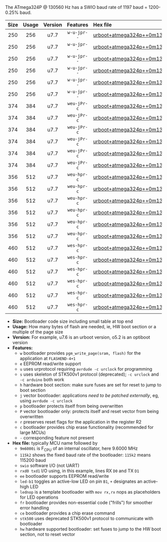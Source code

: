 The ATmega324P @ 130560 Hz has a SWIO baud rate of 1197 baud = 1200-0.25% baud.

|Size|Usage|Version|Features|Hex file|
|:-:|:-:|:-:|:-:|:--|
|250|256|u7.7|`w-u-jpr--`|[urboot+atmega324p++0m130560i++++1k2_swio_rxd0_txd1_led+b0.hex](https://raw.githubusercontent.com/stefanrueger/urboot.hex/main/mcus/atmega324p/internal_oscillator/fint++0m130560_Hz/br++++1k2_bps/urboot+atmega324p++0m130560i++++1k2_swio_rxd0_txd1_led+b0.hex)|
|250|256|u7.7|`w-u-jpr--`|[urboot+atmega324p++0m130560i++++1k2_swio_rxd0_txd1_led+b7.hex](https://raw.githubusercontent.com/stefanrueger/urboot.hex/main/mcus/atmega324p/internal_oscillator/fint++0m130560_Hz/br++++1k2_bps/urboot+atmega324p++0m130560i++++1k2_swio_rxd0_txd1_led+b7.hex)|
|250|256|u7.7|`w-u-jpr--`|[urboot+atmega324p++0m130560i++++1k2_swio_rxd0_txd1_lednop.hex](https://raw.githubusercontent.com/stefanrueger/urboot.hex/main/mcus/atmega324p/internal_oscillator/fint++0m130560_Hz/br++++1k2_bps/urboot+atmega324p++0m130560i++++1k2_swio_rxd0_txd1_lednop.hex)|
|250|256|u7.7|`w-u-jpr--`|[urboot+atmega324p++0m130560i++++1k2_swio_rxd2_txd3_led+b0.hex](https://raw.githubusercontent.com/stefanrueger/urboot.hex/main/mcus/atmega324p/internal_oscillator/fint++0m130560_Hz/br++++1k2_bps/urboot+atmega324p++0m130560i++++1k2_swio_rxd2_txd3_led+b0.hex)|
|250|256|u7.7|`w-u-jpr--`|[urboot+atmega324p++0m130560i++++1k2_swio_rxd2_txd3_led+b7.hex](https://raw.githubusercontent.com/stefanrueger/urboot.hex/main/mcus/atmega324p/internal_oscillator/fint++0m130560_Hz/br++++1k2_bps/urboot+atmega324p++0m130560i++++1k2_swio_rxd2_txd3_led+b7.hex)|
|250|256|u7.7|`w-u-jpr--`|[urboot+atmega324p++0m130560i++++1k2_swio_rxd2_txd3_lednop.hex](https://raw.githubusercontent.com/stefanrueger/urboot.hex/main/mcus/atmega324p/internal_oscillator/fint++0m130560_Hz/br++++1k2_bps/urboot+atmega324p++0m130560i++++1k2_swio_rxd2_txd3_lednop.hex)|
|374|384|u7.7|`weu-jPr-c`|[urboot+atmega324p++0m130560i++++1k2_swio_rxd0_txd1_ee_led+b0_fr_ce.hex](https://raw.githubusercontent.com/stefanrueger/urboot.hex/main/mcus/atmega324p/internal_oscillator/fint++0m130560_Hz/br++++1k2_bps/urboot+atmega324p++0m130560i++++1k2_swio_rxd0_txd1_ee_led+b0_fr_ce.hex)|
|374|384|u7.7|`weu-jPr-c`|[urboot+atmega324p++0m130560i++++1k2_swio_rxd0_txd1_ee_led+b7_fr_ce.hex](https://raw.githubusercontent.com/stefanrueger/urboot.hex/main/mcus/atmega324p/internal_oscillator/fint++0m130560_Hz/br++++1k2_bps/urboot+atmega324p++0m130560i++++1k2_swio_rxd0_txd1_ee_led+b7_fr_ce.hex)|
|374|384|u7.7|`weu-jPr-c`|[urboot+atmega324p++0m130560i++++1k2_swio_rxd0_txd1_ee_lednop_fr_ce.hex](https://raw.githubusercontent.com/stefanrueger/urboot.hex/main/mcus/atmega324p/internal_oscillator/fint++0m130560_Hz/br++++1k2_bps/urboot+atmega324p++0m130560i++++1k2_swio_rxd0_txd1_ee_lednop_fr_ce.hex)|
|374|384|u7.7|`weu-jPr-c`|[urboot+atmega324p++0m130560i++++1k2_swio_rxd2_txd3_ee_led+b0_fr_ce.hex](https://raw.githubusercontent.com/stefanrueger/urboot.hex/main/mcus/atmega324p/internal_oscillator/fint++0m130560_Hz/br++++1k2_bps/urboot+atmega324p++0m130560i++++1k2_swio_rxd2_txd3_ee_led+b0_fr_ce.hex)|
|374|384|u7.7|`weu-jPr-c`|[urboot+atmega324p++0m130560i++++1k2_swio_rxd2_txd3_ee_led+b7_fr_ce.hex](https://raw.githubusercontent.com/stefanrueger/urboot.hex/main/mcus/atmega324p/internal_oscillator/fint++0m130560_Hz/br++++1k2_bps/urboot+atmega324p++0m130560i++++1k2_swio_rxd2_txd3_ee_led+b7_fr_ce.hex)|
|374|384|u7.7|`weu-jPr-c`|[urboot+atmega324p++0m130560i++++1k2_swio_rxd2_txd3_ee_lednop_fr_ce.hex](https://raw.githubusercontent.com/stefanrueger/urboot.hex/main/mcus/atmega324p/internal_oscillator/fint++0m130560_Hz/br++++1k2_bps/urboot+atmega324p++0m130560i++++1k2_swio_rxd2_txd3_ee_lednop_fr_ce.hex)|
|356|512|u7.7|`weu-hpr-c`|[urboot+atmega324p++0m130560i++++1k2_swio_rxd0_txd1_ee_led+b0_fr_ce_hw.hex](https://raw.githubusercontent.com/stefanrueger/urboot.hex/main/mcus/atmega324p/internal_oscillator/fint++0m130560_Hz/br++++1k2_bps/urboot+atmega324p++0m130560i++++1k2_swio_rxd0_txd1_ee_led+b0_fr_ce_hw.hex)|
|356|512|u7.7|`weu-hpr-c`|[urboot+atmega324p++0m130560i++++1k2_swio_rxd0_txd1_ee_led+b7_fr_ce_hw.hex](https://raw.githubusercontent.com/stefanrueger/urboot.hex/main/mcus/atmega324p/internal_oscillator/fint++0m130560_Hz/br++++1k2_bps/urboot+atmega324p++0m130560i++++1k2_swio_rxd0_txd1_ee_led+b7_fr_ce_hw.hex)|
|356|512|u7.7|`weu-hpr-c`|[urboot+atmega324p++0m130560i++++1k2_swio_rxd0_txd1_ee_lednop_fr_ce_hw.hex](https://raw.githubusercontent.com/stefanrueger/urboot.hex/main/mcus/atmega324p/internal_oscillator/fint++0m130560_Hz/br++++1k2_bps/urboot+atmega324p++0m130560i++++1k2_swio_rxd0_txd1_ee_lednop_fr_ce_hw.hex)|
|356|512|u7.7|`weu-hpr-c`|[urboot+atmega324p++0m130560i++++1k2_swio_rxd2_txd3_ee_led+b0_fr_ce_hw.hex](https://raw.githubusercontent.com/stefanrueger/urboot.hex/main/mcus/atmega324p/internal_oscillator/fint++0m130560_Hz/br++++1k2_bps/urboot+atmega324p++0m130560i++++1k2_swio_rxd2_txd3_ee_led+b0_fr_ce_hw.hex)|
|356|512|u7.7|`weu-hpr-c`|[urboot+atmega324p++0m130560i++++1k2_swio_rxd2_txd3_ee_led+b7_fr_ce_hw.hex](https://raw.githubusercontent.com/stefanrueger/urboot.hex/main/mcus/atmega324p/internal_oscillator/fint++0m130560_Hz/br++++1k2_bps/urboot+atmega324p++0m130560i++++1k2_swio_rxd2_txd3_ee_led+b7_fr_ce_hw.hex)|
|356|512|u7.7|`weu-hpr-c`|[urboot+atmega324p++0m130560i++++1k2_swio_rxd2_txd3_ee_lednop_fr_ce_hw.hex](https://raw.githubusercontent.com/stefanrueger/urboot.hex/main/mcus/atmega324p/internal_oscillator/fint++0m130560_Hz/br++++1k2_bps/urboot+atmega324p++0m130560i++++1k2_swio_rxd2_txd3_ee_lednop_fr_ce_hw.hex)|
|460|512|u7.7|`wes-hpr-c`|[urboot+atmega324p++0m130560i++++1k2_swio_rxd0_txd1_ee_led+b0_fr_ce_stk500_hw.hex](https://raw.githubusercontent.com/stefanrueger/urboot.hex/main/mcus/atmega324p/internal_oscillator/fint++0m130560_Hz/br++++1k2_bps/urboot+atmega324p++0m130560i++++1k2_swio_rxd0_txd1_ee_led+b0_fr_ce_stk500_hw.hex)|
|460|512|u7.7|`wes-hpr-c`|[urboot+atmega324p++0m130560i++++1k2_swio_rxd0_txd1_ee_led+b7_fr_ce_stk500_hw.hex](https://raw.githubusercontent.com/stefanrueger/urboot.hex/main/mcus/atmega324p/internal_oscillator/fint++0m130560_Hz/br++++1k2_bps/urboot+atmega324p++0m130560i++++1k2_swio_rxd0_txd1_ee_led+b7_fr_ce_stk500_hw.hex)|
|460|512|u7.7|`wes-hpr-c`|[urboot+atmega324p++0m130560i++++1k2_swio_rxd0_txd1_ee_lednop_fr_ce_stk500_hw.hex](https://raw.githubusercontent.com/stefanrueger/urboot.hex/main/mcus/atmega324p/internal_oscillator/fint++0m130560_Hz/br++++1k2_bps/urboot+atmega324p++0m130560i++++1k2_swio_rxd0_txd1_ee_lednop_fr_ce_stk500_hw.hex)|
|460|512|u7.7|`wes-hpr-c`|[urboot+atmega324p++0m130560i++++1k2_swio_rxd2_txd3_ee_led+b0_fr_ce_stk500_hw.hex](https://raw.githubusercontent.com/stefanrueger/urboot.hex/main/mcus/atmega324p/internal_oscillator/fint++0m130560_Hz/br++++1k2_bps/urboot+atmega324p++0m130560i++++1k2_swio_rxd2_txd3_ee_led+b0_fr_ce_stk500_hw.hex)|
|460|512|u7.7|`wes-hpr-c`|[urboot+atmega324p++0m130560i++++1k2_swio_rxd2_txd3_ee_led+b7_fr_ce_stk500_hw.hex](https://raw.githubusercontent.com/stefanrueger/urboot.hex/main/mcus/atmega324p/internal_oscillator/fint++0m130560_Hz/br++++1k2_bps/urboot+atmega324p++0m130560i++++1k2_swio_rxd2_txd3_ee_led+b7_fr_ce_stk500_hw.hex)|
|460|512|u7.7|`wes-hpr-c`|[urboot+atmega324p++0m130560i++++1k2_swio_rxd2_txd3_ee_lednop_fr_ce_stk500_hw.hex](https://raw.githubusercontent.com/stefanrueger/urboot.hex/main/mcus/atmega324p/internal_oscillator/fint++0m130560_Hz/br++++1k2_bps/urboot+atmega324p++0m130560i++++1k2_swio_rxd2_txd3_ee_lednop_fr_ce_stk500_hw.hex)|

- **Size:** Bootloader code size including small table at top end
- **Usage:** How many bytes of flash are needed, ie, HW boot section or a multiple of the page size
- **Version:** For example, u7.6 is an urboot version, o5.2 is an optiboot version
- **Features:**
  + `w` bootloader provides `pgm_write_page(sram, flash)` for the application at `FLASHEND-4+1`
  + `e` EEPROM read/write support
  + `u` uses urprotocol requiring `avrdude -c urclock` for programming
  + `s` uses skeleton of STK500v1 protocol (deprecated); `-c urclock` and `-c arduino` both work
  + `h` hardware boot section: make sure fuses are set for reset to jump to boot section
  + `j` vector bootloader: applications *need to be patched externally*, eg, using `avrdude -c urclock`
  + `p` bootloader protects itself from being overwritten
  + `P` vector bootloader only: protects itself and reset vector from being overwritten
  + `r` preserves reset flags for the application in the register R2
  + `c` bootloader provides chip erase functionality (recommended for large MCUs)
  + `-` corresponding feature not present
- **Hex file:** typically MCU name followed by
  + `9m6000i` is F<sub>CPU</sub> of an internal oscillator, here 9.6000 MHz
  + `115k2` shows the fixed baud rate of the bootloader: `115k2` means 115200 baud
  + `swio` software I/O (not UART)
  + `rxd0 txd1` I/O using, in this example, lines RX `D0` and TX `D1`
  + `ee` bootloader supports EEPROM read/write
  + `led-b1` toggles an active-low LED on pin `B1`, `+` designates an active-high LED
  + `lednop` is a template bootloader with `mov rx,rx` nops as placeholders for LED operations
  + `fr` bootloader provides non-essential code ("frills") for smoother error handling
  + `ce` bootloader provides a chip erase command
  + `stk500` uses deprecated STK500v1 protocol to communicate with bootloader
  + `hw` hardware supported bootloader: set fuses to jump to the HW boot section, not to reset vector
